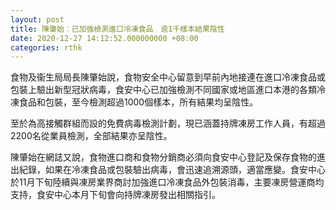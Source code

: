 ```yaml
---
layout: post
title: 陳肇始︰已加強檢測進口冷凍食品　逾1千樣本結果陰性
date: 2020-12-27 14:12:52.000000000 +08:00
categories: rthk
---
```


食物及衞生局局長陳肇始說，食物安全中心留意到早前內地接連在進口冷凍食品或包裝上驗出新型冠狀病毒，食安中心已加強檢測不同國家或地區進口本港的各類冷凍食品和包裝，至今檢測超過1000個樣本，所有結果均呈陰性。

至於為高接觸群組而設的免費病毒檢測計劃，現已涵蓋持牌凍房工作人員，有超過 2200名從業員檢測，全部結果亦呈陰性。

陳肇始在網誌又說，食物進口商和食物分銷商必須向食安中心登記及保存食物的進出紀錄，如果在冷凍食品或包裝驗出病毒，會迅速追溯源頭，適當應變。食安中心於11月下旬陸續與凍房業界商討加強進口冷凍食品外包裝消毒，主要凍房營運商均支持，食安中心本月下旬會向持牌凍房發出相關指引。
